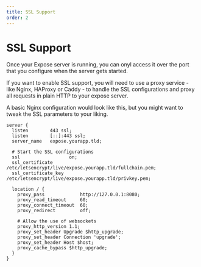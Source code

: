 ```yaml
---
title: SSL Support
order: 2
---
```


# SSL Support

Once your Expose server is running, you can onyl access it over the port that you configure when the server gets started.

If you want to enable SSL support, you will need to use a proxy service - like Nginx, HAProxy or Caddy - to handle the SSL configurations and proxy all requests in plain HTTP to your expose server.

A basic Nginx configuration would look like this, but you might want to tweak the SSL parameters to your liking.

```
server {
  listen        443 ssl;
  listen        [::]:443 ssl;
  server_name   expose.yourapp.tld;

  # Start the SSL configurations
  ssl                  on;
  ssl_certificate      /etc/letsencrypt/live/expose.yourapp.tld/fullchain.pem;
  ssl_certificate_key  /etc/letsencrypt/live/expose.yourapp.tld/privkey.pem;

  location / {
    proxy_pass             http://127.0.0.1:8080;
    proxy_read_timeout     60;
    proxy_connect_timeout  60;
    proxy_redirect         off;

    # Allow the use of websockets
    proxy_http_version 1.1;
    proxy_set_header Upgrade $http_upgrade;
    proxy_set_header Connection 'upgrade';
    proxy_set_header Host $host;
    proxy_cache_bypass $http_upgrade;
  }
}
```